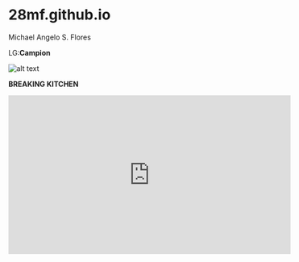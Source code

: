 # 28mf.github.io
Michael Angelo S. Flores

LG:**Campion**

![alt text](https://i.kym-cdn.com/entries/icons/facebook/000/031/003/cover3.jpg)

**BREAKING KITCHEN**
<iframe width="560" height="315" src="https://www.youtube.com/embed/j3FzkEoIQBw" title="YouTube video player" frameborder="0" allow="accelerometer; autoplay; clipboard-write; encrypted-media; gyroscope; picture-in-picture; web-share" allowfullscreen></iframe>
